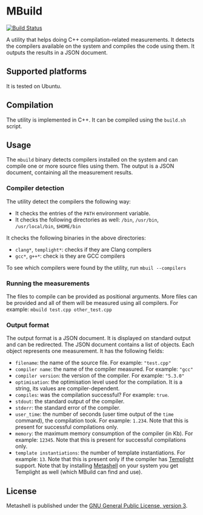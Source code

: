 # MBuild

[![Build Status](https://secure.travis-ci.org/sabel83/mbuild.png?branch=master)](http://travis-ci.org/sabel83/mbuild)

A utility that helps doing C++ compilation-related measurements. It detects the
compilers available on the system and compiles the code using them. It outputs
the results in a JSON document.

## Supported platforms

It is tested on Ubuntu.

## Compilation

The utility is implemented in C++. It can be compiled using the `build.sh`
script.

## Usage

The `mbuild` binary detects compilers installed on the system and can compile
one or more source files using them. The output is a JSON document, containing
all the measurement results.

### Compiler detection

The utility detect the compilers the following way:

* It checks the entries of the `PATH` environment variable.
* It checks the following directories as well: `/bin`, `/usr/bin`,
  `/usr/local/bin`, `$HOME/bin`

It checks the following binaries in the above directories:

* `clang*`, `templight*`: checks if they are Clang compilers
* `gcc*`, `g++*`: check is they are GCC compilers

To see which compilers were found by the utility, run `mbuil --compilers`

### Running the measurements

The files to compile can be provided as positional arguments. More files can be
provided and all of them will be measured using all compilers. For example:
`mbuild test.cpp other_test.cpp`

### Output format

The output format is a JSON document. It is displayed on standard output and
can be redirected. The JSON document contains a list of objects. Each object
represents one measurement. It has the following fields:

* `filename`: the name of the source file. For example: `"test.cpp"`
* `compiler name`: the name of the compiler measured. For example: `"gcc"`
* `compiler version`: the version of the compiler. For example: `"5.3.0"`
* `optimisation`: the optimisation level used for the compilation. It is a
  string, its values are compiler-dependent.
* `compiles`: was the compilation successful? For example: `true`.
* `stdout`: the standard output of the compiler.
* `stderr`: the standard error of the compiler.
* `user_time`: the number of seconds (user time output of the `time` command),
  the compilation took. For example: `1.234`. Note that this is present for
  successful compilations only.
* `memory`: the maximum memory consumption of the compiler (in Kb). For example:
  `12345`. Note that this is present for successful compilations only.
* `template instantiations`: the number of template instantiations. For example:
  `13`. Note that this is present only if the compiler has
  [Templight](https://github.com/mikael-s-persson/templight) support. Note that
  by installing [Metashell](https://github.com/sabel83/metashell) on your system
  you get Templight as well (which MBuild can find and use).

## License

Metashell is published under the
[GNU General Public License, version 3](http://www.gnu.org/licenses/gpl.html).
